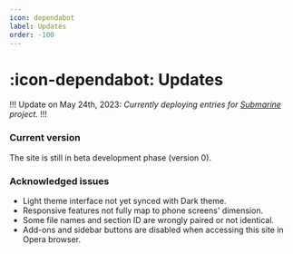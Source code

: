 ```yaml
---
icon: dependabot
label: Updates
order: -100
---
```

# :icon-dependabot: Updates

!!!
Update on May 24th, 2023: *Currently deploying entries for [Submarine](/projects/P04-submarine.md) project.*
!!!

### Current version
The site is still in beta development phase (version 0).

### Acknowledged issues
- Light theme interface not yet synced with Dark theme.
- Responsive features not fully map to phone screens' dimension.
- Some file names and section ID are wrongly paired or not identical.
- Add-ons and sidebar buttons are disabled when accessing this site in Opera browser.